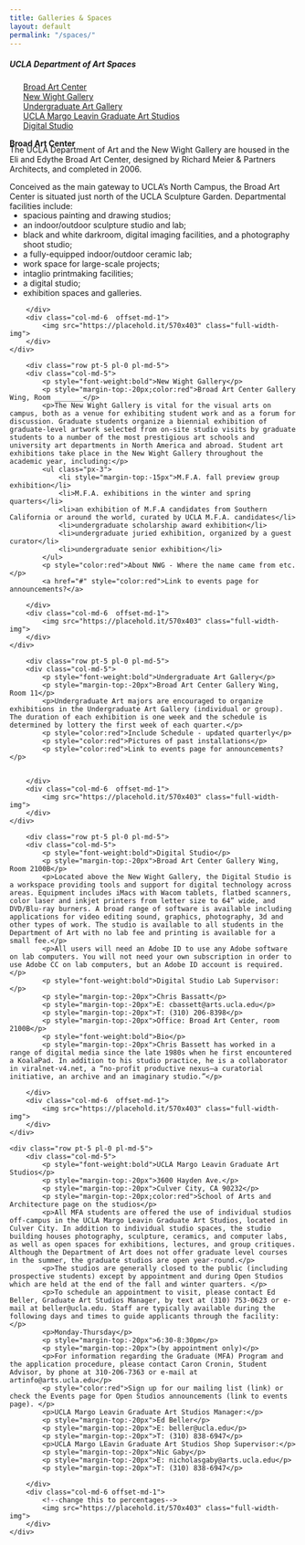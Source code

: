 ```yaml
---
title: Galleries & Spaces
layout: default
permalink: "/spaces/"
---
```


<div class="container mt-0  bg-secondary">
		<div class="row  px-5  pt-4 pb-2">
			<h5 class="font-serif-1  serif-headline-1">UCLA Department of Art Spaces</h5>
            <ul class="px-0" style="list-style-type:none; width: 100%;">
                <li><a href="#"><u>Broad Art Center</u></a></li>
                <li><a href="#"><u>New Wight Gallery</u></a></li>
                <li><a href="#"><u>Undergraduate Art Gallery</u></a></li>
                <li><a href="#"><u>UCLA Margo Leavin Graduate Art Studios</u></a></li>
                <li><a href="#"><u>Digital Studio</u></a></li>
            </ul>
    </div>
</div>

<div class="container" id="spaces">
<div class="row pt-5 pl-0 pl-md-5">
		<div class="col-md-5">
            <p style="font-weight:bold">Broad Art Center</p>
            <p style="margin-top:-20px">The UCLA Department of Art and the New Wight Gallery are housed in the Eli and Edythe Broad Art Center, designed by Richard Meier & Partners Architects, and completed in 2006.</p>
            <p>Conceived as the main gateway to UCLA’s North Campus, the Broad Art Center is situated just north of the UCLA Sculpture Garden. Departmental facilities include:</p>
            <ul class="px-3">
                <li style="margin-top:-15px">spacious painting and drawing studios;</li>
                <li>an indoor/outdoor sculpture studio and lab;</li>
                <li>black and white darkroom, digital imaging facilities, and a photography shoot studio;</li>
                <li>a fully-equipped indoor/outdoor ceramic lab;</li>
                <li>work space for large-scale projects;</li>
                <li>intaglio printmaking facilities;</li>
                <li>a digital studio;</li>
                <li>exhibition spaces and galleries.</li>
            </ul>

        </div>
        <div class="col-md-6  offset-md-1">
            <img src="https://placehold.it/570x403" class="full-width-img">
        </div>
    </div>

		<div class="row pt-5 pl-0 pl-md-5">
        <div class="col-md-5">
            <p style="font-weight:bold">New Wight Gallery</p>
            <p style="margin-top:-20px;color:red">Broad Art Center Gallery Wing, Room _______</p>
            <p>The New Wight Gallery is vital for the visual arts on campus, both as a venue for exhibiting student work and as a forum for discussion. Graduate students organize a biennial exhibition of graduate-level artwork selected from on-site studio visits by graduate students to a number of the most prestigious art schools and university art departments in North America and abroad. Student art exhibitions take place in the New Wight Gallery throughout the academic year, including:</p>
            <ul class="px-3">
                <li style="margin-top:-15px">M.F.A. fall preview group exhibition</li>
                <li>M.F.A. exhibitions in the winter and spring quarters</li>
                <li>an exhibition of M.F.A candidates from Southern California or around the world, curated by UCLA M.F.A. candidates</li>
                <li>undergraduate scholarship award exhibition</li>
                <li>undergraduate juried exhibition, organized by a guest curator</li>
                <li>undergraduate senior exhibition</li>
            </ul>
            <p style="color:red">About NWG - Where the name came from etc.</p>
            <a href="#" style="color:red">Link to events page for announcements?</a>

        </div>
        <div class="col-md-6  offset-md-1">
            <img src="https://placehold.it/570x403" class="full-width-img">
        </div>
    </div>

		<div class="row pt-5 pl-0 pl-md-5">
        <div class="col-md-5">
            <p style="font-weight:bold">Undergraduate Art Gallery</p>
            <p style="margin-top:-20px">Broad Art Center Gallery Wing, Room 11</p>
            <p>Undergraduate Art majors are encouraged to organize exhibitions in the Undergraduate Art Gallery (individual or group). The duration of each exhibition is one week and the schedule is determined by lottery the first week of each quarter.</p>
            <p style="color:red">Include Schedule - updated quarterly</p>
            <p style="color:red">Pictures of past installations</p>
            <p style="color:red">Link to events page for announcements?</p>


        </div>
        <div class="col-md-6  offset-md-1">
            <img src="https://placehold.it/570x403" class="full-width-img">
        </div>
    </div>

		<div class="row pt-5 pl-0 pl-md-5">
        <div class="col-md-5">
            <p style="font-weight:bold">Digital Studio</p>
            <p style="margin-top:-20px">Broad Art Center Gallery Wing, Room 2100B</p>
            <p>Located above the New Wight Gallery, the Digital Studio is a workspace providing tools and support for digital technology across areas. Equipment includes iMacs with Wacom tablets, flatbed scanners, color laser and inkjet printers from letter size to 64” wide, and DVD/Blu-ray burners. A broad range of software is available including applications for video editing sound, graphics, photography, 3d and other types of work. The studio is available to all students in the Department of Art with no lab fee and printing is available for a small fee.</p>
            <p>All users will need an Adobe ID to use any Adobe software on lab computers. You will not need your own subscription in order to use Adobe CC on lab computers, but an Adobe ID account is required.</p>
            <p style="font-weight:bold">Digital Studio Lab Supervisor: </p>
            <p style="margin-top:-20px">Chris Bassatt</p>
            <p style="margin-top:-20px">E: cbassett@arts.ucla.edu</p>
            <p style="margin-top:-20px">T: (310) 206-8398</p>
            <p style="margin-top:-20px">Office: Broad Art Center, room 2100B</p>
            <p style="font-weight:bold">Bio</p>
            <p style="margin-top:-20px">Chris Bassett has worked in a range of digital media since the late 1980s when he first encountered a KoalaPad. In addition to his studio practice, he is a collaborator in viralnet-v4.net, a “no-profit productive nexus—a curatorial initiative, an archive and an imaginary studio.”</p>

        </div>
        <div class="col-md-6  offset-md-1">
            <img src="https://placehold.it/570x403" class="full-width-img">
        </div>
    </div>

    <div class="row pt-5 pl-0 pl-md-5">
        <div class="col-md-5">
            <p style="font-weight:bold">UCLA Margo Leavin Graduate Art Studios</p>
            <p style="margin-top:-20px">3600 Hayden Ave.</p>
            <p style="margin-top:-20px">Culver City, CA 90232</p>
            <p style="margin-top:-20px;color:red">School of Arts and Architecture page on the studios</p>
            <p>All MFA students are offered the use of individual studios off-campus in the UCLA Margo Leavin Graduate Art Studios, located in Culver City. In addition to individual studio spaces, the studio building houses photography, sculpture, ceramics, and computer labs, as well as open spaces for exhibitions, lectures, and group critiques. Although the Department of Art does not offer graduate level courses in the summer, the graduate studios are open year-round.</p>
            <p>The studios are generally closed to the public (including prospective students) except by appointment and during Open Studios which are held at the end of the fall and winter quarters. </p>
            <p>To schedule an appointment to visit, please contact Ed Beller, Graduate Art Studios Manager, by text at (310) 753-0623 or e-mail at beller@ucla.edu. Staff are typically available during the following days and times to guide applicants through the facility: </p>
            <p>Monday-Thursday</p>
            <p style="margin-top:-20px">6:30-8:30pm</p>
            <p style="margin-top:-20px">(by appointment only)</p>
            <p>For information regarding the Graduate (MFA) Program and the application procedure, please contact Caron Cronin, Student Advisor, by phone at 310-206-7363 or e-mail at artinfo@arts.ucla.edu</p>
            <p style="color:red">Sign up for our mailing list (link) or check the Events page for Open Studios announcements (link to events page). </p>
            <p>UCLA Margo Leavin Graduate Art Studios Manager:</p>
            <p style="margin-top:-20px">Ed Beller</p>
            <p style="margin-top:-20px">E: beller@ucla.edu</p>
            <p style="margin-top:-20px">T: (310) 838-6947</p>
            <p>UCLA Margo LEavin Graduate Art Studios Shop Supervisor:</p>
            <p style="margin-top:-20px">Nic Gaby</p>
            <p style="margin-top:-20px">E: nicholasgaby@arts.ucla.edu</p>
            <p style="margin-top:-20px">T: (310) 838-6947</p>

        </div>
        <div class="col-md-6 offset-md-1">
            <!--change this to percentages-->
            <img src="https://placehold.it/570x403" class="full-width-img">
        </div>
    </div>
</div>
